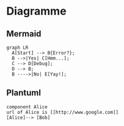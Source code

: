 # Diagramme

## Mermaid

``` mermaid
graph LR
  A[Start] --> B{Error?};
  B -->|Yes| C[Hmm...];
  C --> D[Debug];
  D --> B;
  B ---->|No| E[Yay!];
```

## Plantuml

```puml
component Alice
url of Alice is [[http://www.google.com]]
[Alice]--> [Bob]
```
